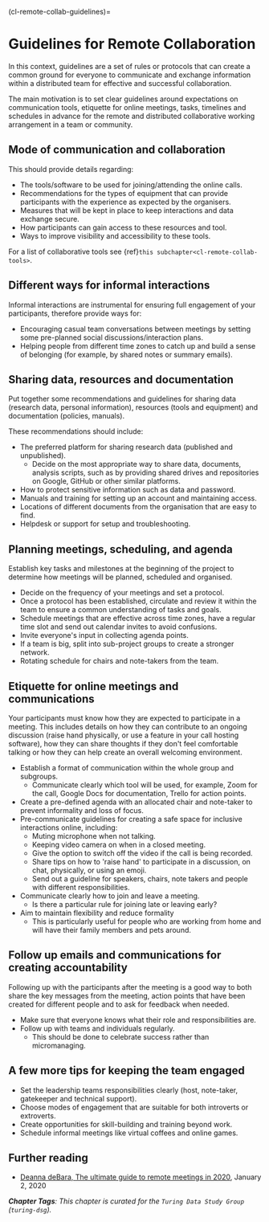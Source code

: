 (cl-remote-collab-guidelines)=
# Guidelines for Remote Collaboration

In this context, guidelines are a set of rules or protocols that can create a common ground for everyone to communicate and exchange information within a distributed team for effective and successful collaboration.

The main motivation is to set clear guidelines around expectations on communication tools, etiquette for online meetings, tasks, timelines and schedules in advance for the remote and distributed collaborative working arrangement in a team or community.

## Mode of communication and collaboration
<!---Add details and more points point to other chapters for details--->

This should provide details regarding:
- The tools/software to be used for joining/attending the online calls.
- Recommendations for the types of equipment that can provide participants with the experience as expected by the organisers.
- Measures that will be kept in place to keep interactions and data exchange secure.
- How participants can gain access to these resources and tool.
- Ways to improve visibility and accessibility to these tools.

For a list of collaborative tools see {ref}`this subchapter<cl-remote-collab-tools>`.

## Different ways for informal interactions
<!---Add details and more points point to other chapters for details--->
Informal interactions are instrumental for ensuring full engagement of your participants, therefore provide ways for:
- Encouraging casual team conversations between meetings by setting some pre-planned social discussions/interaction plans.
- Helping people from different time zones to catch up and build a sense of belonging (for example, by shared notes or summary emails).

## Sharing data, resources and documentation
<!---Add details and more points point to other chapters for details--->
Put together some recommendations and guidelines for sharing data (research data, personal information), resources (tools and equipment) and documentation (policies, manuals).

These recommendations should include:
- The preferred platform for sharing research data (published and unpublished).
  - Decide on the most appropriate way to share data, documents, analysis scripts, such as by providing shared drives and repositories on Google, GitHub or other similar platforms.
- How to protect sensitive information such as data and password.
- Manuals and training for setting up an account and maintaining access.
- Locations of different documents from the organisation that are easy to find.
- Helpdesk or support for setup and troubleshooting.

## Planning meetings, scheduling, and agenda
<!---Add details and more points point to other chapters for details--->
Establish key tasks and milestones at the beginning of the project to determine how meetings will be planned, scheduled and organised.
- Decide on the frequency of your meetings and set a protocol.
- Once a protocol has been established, circulate and review it within the team to ensure a common understanding of tasks and goals.
- Schedule meetings that are effective across time zones, have a regular time slot and send out calendar invites to avoid confusions.
- Invite everyone's input in collecting agenda points.
- If a team is big, split into sub-project groups to create a stronger network.
- Rotating schedule for chairs and note-takers from the team.

## Etiquette for online meetings and communications
<!---Add details and more points point to other chapters for details--->
Your participants must know how they are expected to participate in a meeting.
This includes details on how they can contribute to an ongoing discussion (raise hand physically, or use a feature in your call hosting software), how they can share thoughts if they don't feel comfortable talking or how they can help create an overall welcoming environment.
- Establish a format of communication within the whole group and subgroups.
  - Communicate clearly which tool will be used, for example, Zoom for the call, Google Docs for documentation, Trello for action points.
- Create a pre-defined agenda with an allocated chair and note-taker to prevent informality and loss of focus.
- Pre-communicate guidelines for creating a safe space for inclusive interactions online, including:
  - Muting microphone when not talking.
  - Keeping video camera on when in a closed meeting.
  - Give the option to switch off the video if the call is being recorded.
  - Share tips on how to 'raise hand' to participate in a discussion, on chat, physically, or using an emoji.
  - Send out a guideline for speakers, chairs, note takers and people with different responsibilities.
- Communicate clearly how to join and leave a meeting.
  - Is there a particular rule for joining late or leaving early?
- Aim to maintain flexibility and reduce formality
  - This is particularly useful for people who are working from home and will have their family members and pets around.

## Follow up emails and communications for creating accountability
<!---Add details and more points point to other chapters for details--->
Following up with the participants after the meeting is a good way to both share the key messages from the meeting, action points that have been created for different people and to ask for feedback when needed.
- Make sure that everyone knows what their role and responsibilities are.
- Follow up with teams and individuals regularly.
  - This should be done to celebrate success rather than micromanaging.

## A few more tips for keeping the team engaged
<!---Add details and more points point to other chapters for details--->
- Set the leadership teams responsibilities clearly (host, note-taker, gatekeeper and technical support).
- Choose modes of engagement that are suitable for both introverts or extroverts.
- Create opportunities for skill-building and training beyond work.
- Schedule informal meetings like virtual coffees and online games.

## Further reading

- [Deanna deBara, The ultimate guide to remote meetings in 2020](https://slackhq.com/ultimate-guide-remote-meetings), January 2, 2020

***Chapter Tags**: This chapter is curated for the `Turing Data Study Group` (`turing-dsg`).*
